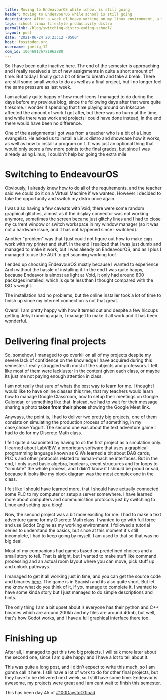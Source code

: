 ```yaml
---
title: Moving to EndeavourOS while school is still going
header: Moving to EndeavourOS while school is still going
description: After a week of heavy working on my linux environment, a school assignment inspired me to switch my distro. Right after that, school got harder than expected 
tags: school linux lifestyle productivity distro
permalink: /blog/switching-distro-ending-school/ 
layout: post 
date: "2021-06-24 20:23:12 -0500" 
host: fosstodon.org 
username: joeligj12 
com_id: 106469176721962880
--- 
```


So I have been quite inactive here. The end of the semester is approaching and I really received a lot of new assignments in quite a short amount of time. But today I finally got a bit of time to breath and take a break. There are still some small works to do as well as a final project, but I no longer feel the same pressure as last week.

I am actually quite happy of how much icons I managed to do during the days before my previous blog, since the following days after that were quite tiresome. I wonder if spending that time playing around on Inkscape affected the amount of work I got after, but there was no hurry at the time, and while there was work and projects I could have done instead, in the end there would have been no difference. 

One of the assignments I got was from a teacher who is a bit of a Linux evangelist. He asked us to install a Linux distro and showcase how it works, as well as how to install a program on it. It was just an optional thing that would only score a few more points to the final grades, but since I was already using Linux, I couldn't help but going the extra mile

# Switching to EndeavourOS 

Obviously, I already knew how to do all of the requirements, and the teacher said we could do it on a Virtual Machine if we wanted. However I decided to take the opportunity and switch my distro once again. 

I was also having a few caveats with Void, there were some random graphical glitches, almost as if the display connector was not working anymore, sometimes the screen became just glitchy lines and I had to close my current window or switch workspace in my window manager (so it was not a hardware issue, and it has not happened since I switched).

Another "problem" was that I just could not figure out how to make `cups` work with my printer and stuff. In the end I realized that I was just dumb and managed to make it work, but I was already on EndeavourOS, and as I plus I managed to use the AUR to get scanning working too!

I ended up choosing EndeavourOS mostly because I wanted to experience Arch without the hassle of installing it. In the end I was quite happy, because Endeavor is almost as light as Void, it only had around 800 packages installed, which is quite less than I thought compared with the ISO's weight.

The installation had no problems, but the online installer took a lot of time to finish up since my internet connection is not that great. 

Overall I am pretty happy with how it turned out and despite a few hiccups getting Jekyll running again, I managed to make it all work and it has been wonderful.

# Delivering final projects

So, somehow, I managed to go overkill on all of my projects despite my severe lack of confidence on the knowledge I have acquired during this semester. I really struggled with most of the subjects and professors. I felt like most of them were lackluster in the content given each class, or maybe its just me not paying enough attention in class. 

I am not really that sure of whats the best way to learn for me. I thought I would like to have online classes this time, that my teachers would learn how to manage Google Classroom, how to setup their meetings on Google Calendar, or something like that. Instead, we had to wait for their message sharing a photo **taken from their phone** showing the Google Meet link.

Anyways, the point is, I had to deliver two pretty big projects, one of them consists on simulating the production process of something, in my case,chose Yogurt. The second one was about the text adventure game I had to do for my Discrete Math class.

I felt quite dissapointed by having to do the first project as a simulation only. I learned about LabVIEW, a proprietary software that uses a graphical programming language known as G  We learned a bit about DAQ cards, PLC's and other protocols related to human-machine interfaces. But  in the end, I only used basic algebra, booleans, event structures and for loops to "simulate" the whole process, and I didn't know if I should be proud or sad, because it looks like my block diagram was the most complex one in the class. 

I felt like I should have learned more, that I should have actually connected some PLC to my computer or setup a server somewhere. I have learned more about computers and communication protocols just by switching to Linux and setting up a blog!

Now, the second project was a bit more exciting for me. I had to make a text adventure game for my Discrete Math class. I wanted to go with full force and use Godot Engine as my working environment. I followed a tutorial series to understand the basics, but since at this moment it's still incomplete, I had to keep going by myself, I am used to that so that was no big deal.

Most of my companions had games based on predefined choices and a small story to tell. That is alright, but I wanted to make stuff like command processing and an actual room layout where you can move, pick stuff up and unlock pathways. 

I managed to get it all working just in time, and you can get the source code and binaries [here](https://github.com/joelchrono12/text-adventure-project). The game is in Spanish and its also quite short. But let me know what do you think of it, if you manage to complete it. I wanted to have some kinda story but I just managed to do simple descriptions and hints. 

The only thing I am a bit upset about is everyone has their python and C++ binaries which are around 200kb and my files are around 40mb, but well, that's how Godot works, and I have a full graphical interface there too.

# Finishing up

After all, I managed to get this two big projects. I will talk more later about the second one, since I am quite happy and I have a lot to tell about it. 

This was quite a long post, and I didn't expect to write this much, so I am gonna call it here. I still have a lot of work to do for other final projects, but they have to be delivered next week, so I still have some time. Endeavor is awesome, my projects were great and I am cant wait to finish this semester. 

This has been day 45 of [#100DaystoOffload](https://100DaystoOffload.com)


